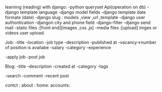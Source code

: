 
learning (reading) with django:
   -python queryset Api(operation on db)
   -django template language
   -django model fields
   -django template date formate (date)
   -django slug : models ,view ,url ,template
   -django user authontication
   -djangon city and phone field
   -django-filter
   -django send mail
   -static files :[front end][images ,css ,js]
   -media files :[upload] imges or videos user upload.

Job: 
 -title
 -location
 -job type 
 -description
 -published at 
 -vacancy->number of position is availabe 
 -salary
 -category 
 -experience 


 -apply job
 -post job

Blog:
 -title
 -description
 -created at
 -category
 -tags

 -search 
 -comment
 -recent post

contct :
about :
home:
accounts:
